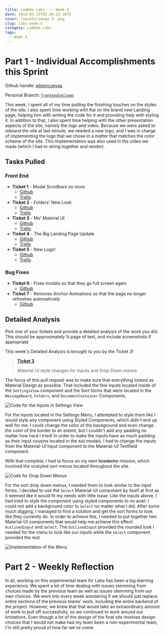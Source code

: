 ```yaml
---
title: Lambda Labs --- Week 5
date: 2019-03-15T02:26:22.167Z
cover: /assets/image-3-.png
slug: labs-week-5
category: Lambda Labs
tags:
  - Week 5
---
```

# Part 1 - Individual Accomplishments this Sprint

Github handle: [eileencuevas](https://github.com/eileencuevas)

Personal Branch: [`frontend/eileen`](https://github.com/Lambda-School-Labs/labs-team-home/tree/frontend/eileen)

This week, I spent all of my time putting the finishing touches on the styles of the site. I also spent time working with Kai on the brand new Landing page, helping him with writing the code for it and providing help with styling it. In addition to that, I also spent time helping with the other presentation aspects of the site, namely the logo and video. Because we were asked to rebrand the site at last minute, we needed a new logo, and I was in charge of implementing the logo that we chose in a matter that matches the color scheme of the site. This implementation was also used in the video we made (which I had to string together and render).

## Tasks Pulled

### Front End

* **Ticket 1** - Modal Scrollbars no more
  * [Github](https://github.com/Lambda-School-Labs/labs-team-home/pull/409)
  * [Trello](https://trello.com/c/o5bScvY1/117-fix-modals-so-that-the-scrollbar-doesnt-show-up-outside-of-the-modal)
* **Ticket 2** - Folders' New Look
  * [Github](https://github.com/Lambda-School-Labs/labs-team-home/pull/412)
  * [Trello](https://trello.com/c/5CzXNpln/116-change-folder-styling)
* **Ticket 3** - Mo' Material UI
  * [Github](https://github.com/Lambda-School-Labs/labs-team-home/pull/417)
  * [Trello](https://trello.com/c/2fUTLsv2/49-look-at-and-standardize-styling-for-front-end)
* **Ticket 4** - The Big Landing Page Update
  * [Github](https://github.com/Lambda-School-Labs/labs-team-home/pull/428)
  * [Trello](https://trello.com/c/mXBzAK3Q/108-landing-page-the-big-one)
* **Ticket 5** - New Logo!
  * [Github](https://github.com/Lambda-School-Labs/labs-team-home/pull/433)
  * [Trello](https://trello.com/c/1inEXrXv/118-add-new-arq-logo)

### Bug Fixes

* **Ticket 6** - Fixes modals so that they go full screen again
  * [Github](https://github.com/Lambda-School-Labs/labs-team-home/pull/418)
* **Ticket 7** - Removes Anchor Animations so that the page no longer refreshes automatically
  * [Github](https://github.com/Lambda-School-Labs/labs-team-home/pull/444)

## Detailed Analysis

Pick one of your tickets and provide a detailed analysis of the work you did. This should be approximately ¼ page of text, and include screenshots if appropriate

This week's Detailed Analysis is brought to you by the Ticket 3!

> [**Ticket 3**](https://github.com/Lambda-School-Labs/labs-team-home/pull/417)
>
> Material UI style changes for Inputs and Drop Down menus

The focus of this pull request was to make sure that everything looked as Material Design as possible. That included the few inputs located inside of the `SettingsView` component and the Sort forms that were located in the `MessageBoard`, `Folders`, and `DocumentContainer` Components.  

![](/assets/week5-input.jpg "Code for the Inputs in Settings View")

For the inputs located in the Settings Menu, I attempted to style them like I would style any component using Styled Components, which didn't end up well for me. I could change the color of the background and even change the color of the border to an extent, but I couldn't add any padding no matter how hard I tried! In order to make the inputs have as much padding as their input cousins located in the `Add` modals, I had to change the Inputs from the Material-UI Input component to the Material-UI Textfield component.

With that complete, I had to focus on my next ~~headache~~ mission, which involved the unstyled sort menus located throughout the site.

![](/assets/week5-sort.jpg "Code for Drop Down Menus")

For the sort drop down menus, I needed them to look similar to the input forms. I decided to use the `Select` Material-UI component by itself at first as it seemed like it would fit my needs with little issue. Like the inputs above, I had tried to style the component using styled components to no avail. I could not add a background color to `Select` no matter what I did. After some much digging, I managed to find a solution and get the sort forms to look like they currently do. In order to achieve this, I needed to put together two Material-UI components that would help me achieve this effect: `OutlinedInput` and `Select`. The `OutlinedInput` provided the rounded look I needed for the menu to look like our inputs while the `Select` component provided the rest. 

![](/assets/week5-sortform.png "Implementation of the Menu")

# Part 2 - Weekly Reflection

In all, working on this experimental team for Labs has been a big learning experience. We spent a lot of time dealing with issues stemming from choices made by the previous team as well as issues stemming from our own choices. We went into every week wondering if we should just replace entire sections of the previous teams' work, including the entire backend of the project. However, we knew that that would take an extraordinary amount of work to pull off successfully, so we continued to work around our limitations. Even though a lot of the design of the final site involves design choices that I would not make had my team been a non-experimental team, I'm still pretty proud of how far we've come.
